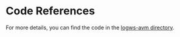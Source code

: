 # Code References

For more details, you can find the code in the [logws-avm directory](https://github.com/Anders-Kristiansen/sessions/tree/main/code/logws-avm).
